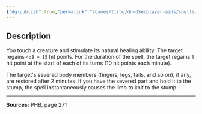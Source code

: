 ```yaml
---
{"dg-publish":true,"permalink":"/games/ttrpg/dn-d5e/player-aids/spells/level-7/regenerate/","tags":["TTRPG/DND/5e","verbal","somatic","material","Spell"],"noteIcon":""}
---
```



## Description
You touch a creature and stimulate its natural healing ability.
The target regains `4d8 + 15` hit points.
For the duration of the spell, the target regains 1 hit point at the start of each of its turns (10 hit points each minute).

The target's severed body members (fingers, legs, tails, and so on), if any, are restored after 2 minutes.
If you have the severed part and hold it to the stump, the spell instantaneously causes the limb to knit to the stump.

---

**Sources:** PHB, page 271
